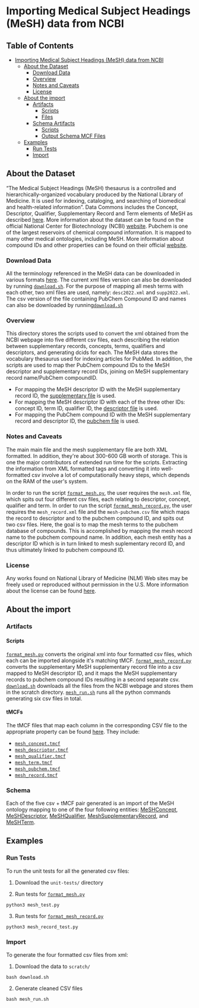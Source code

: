 # Importing Medical Subject Headings (MeSH) data from NCBI

## Table of Contents

- [Importing Medical Subject Headings (MeSH) data from NCBI](#importing-medical-subject-headings-mesh-data-from-ncbi)
  - [About the Dataset](#about-the-dataset)
    - [Download Data](#download-data)
    - [Overview](#overview)
    - [Notes and Caveats](#notes-and-caveats)
    - [License](#license)
  - [About the import](#about-the-import)
    - [Artifacts](#artifacts)
      - [Scripts](#scripts)
      - [Files](#files)
    - [Schema Artifacts](#schema)
      - [Scripts](#scripts)
      - [Output Schema MCF Files](#output-schema-mcf-files)
  - [Examples](#examples)
    - [Run Tests](#run-tests)
    - [Import](#import)

## About the Dataset

“The Medical Subject Headings (MeSH) thesaurus is a controlled and hierarchically-organized vocabulary produced by the National Library of Medicine. It is used for indexing, cataloging, and searching of biomedical and health-related information”. Data Commons includes the Concept, Descriptor, Qualifier, Supplementary Record and Term elements of MeSH as described [here](https://www.nlm.nih.gov/mesh/xml_data_elements.html). More information about the dataset can be found on the official National Center for Biotechnology (NCBI) [website](https://www.ncbi.nlm.nih.gov/mesh/).
Pubchem is one of the largest reservoirs of chemical compound information. It is mapped to many other medical ontologies, including
MeSH. More information about compound IDs and other properties can be found on their official [website](https://pubchemdocs.ncbi.nlm.nih.gov/compounds).

### Download Data

All the terminology referenced in the MeSH data can be downloaded in various formats [here](https://www.nlm.nih.gov/databases/download/mesh.html). The current xml files version can also be downloaded by running [`download.sh`](download.sh). For the purpose of mapping all mesh terms with each other, two xml files are used, namely: `desc2022.xml` and `supp2022.xml`.
The csv version of the file containing PubChem Compound ID and names can also be downloaded by running[`download.sh`](download.sh)

### Overview

This directory stores the scripts used to convert the xml obtained from the NCBI webpage into five different csv files, each describing the relation between supplementary records, concepts, terms, qualifiers and descriptors, and generating dcids for each.
The MeSH data stores the vocabulary thesaurus used for indexing articles for PubMed. In addition, the scripts are used to map ther PubChem compound IDs to the MeSH descriptor and supplementary record IDs, joining on MeSH supplementary record name/PubChem compoundID.

- For mapping the MeSH descriptor ID with the MeSH supplementary record ID, the [supplementary file](https://nlmpubs.nlm.nih.gov/projects/mesh/MESH_FILES/xmlmesh/supp2022.xml) is used.
- For mapping the MeSH descriptor ID with each of the three other IDs: concept ID, term ID, qualifier ID, the [descriptor file](https://nlmpubs.nlm.nih.gov/projects/mesh/MESH_FILES/xmlmesh/desc2022.xml) is used.
- For mapping the PubChem compound ID with the MeSH supplementary record and descriptor ID, the [pubchem file](https://ftp.ncbi.nlm.nih.gov/pubchem/Compound/Extras/CID-MeSH) is used.

### Notes and Caveats

The main main file and the mesh supplementary file are both XML formatted. In addition, they're about 300-600 GB worth of storage. This is one the major contributors of extended run time for the scripts. Extracting the information from XML formatted tags and converting it into well-formatted csv involve a lot of computationally heavy steps, which depends on the RAM of the user's system.

In order to run the script [`format_mesh.py`](format_mesh.py), the user requires the `mesh.xml` file, which spits out four different
csv files, each relating to descriptor, concept, qualifier and term.
In order to run the script [`format_mesh_record.py`](format_mesh_record.py), the user requires the `mesh_record.xml` file and the
`mesh-pubchem.csv` file which maps the record to descriptor and to the pubchem compound ID, and spits out two csv files. Here, the goal is to map the mesh terms to the pubchem database of compounds. This is accomplished by mapping the mesh record name to the pubchem compound name. In addition, each mesh entity has a descriptor ID which is in turn linked to mesh suplementary record ID, and thus ultimately linked to pubchem compound ID. 

### License

Any works found on National Library of Medicine (NLM) Web sites may be freely used or reproduced without permission in the U.S. More information about the license can be found [here](https://www.nlm.nih.gov/web_policies.html).

## About the import

### Artifacts

#### Scripts

[`format_mesh.py`](format_mesh.py) converts the original xml into four formatted csv files, which each can be imported alongside it's matching tMCF.
[`format_mesh_record.py`](format_mesh_record.py) converts the supplementary MeSH supplementary record file into a csv mapped to MeSH descriptor ID,
and it maps the MeSH supplementary records to pubchem compound IDs resulting in a second separate csv.
[`download.sh`](download.sh) downloads all the files from the NCBI webpage and stores them in the scratch directory.
[`mesh_run.sh`](mesh_run.sh) runs all the python commands generating six csv files in total.

#### tMCFs

The tMCF files that map each column in the corresponding CSV file to the appropriate property can be found [here](tmcf). They include:

- [`mesh_concept.tmcf`](tmcf/mesh_concept.tmcf)
- [`mesh_descriptor.tmcf`](tmcf/mesh_descriptor.tmcf)
- [`mesh_qualifier.tmcf`](tmcf/mesh_qualifier.tmcf)
- [`mesh_term.tmcf`](tmcf/mesh_term.tmcf)
- [`mesh_pubchem.tmcf`](tmcf/mesh_pubchem.tmcf)
- [`mesh_record.tmcf`](tmcf/mesh_record.tmcf)

### Schema

Each of the five csv + tMCF pair generated is an import of the MeSH ontology mapping to one of the four following entities: [MeSHConcept](https://datacommons.org/browser/MeSHConcept), [MeSHDescriptor](https://datacommons.org/browser/MeSHDescriptor), [MeSHQualifier](https://datacommons.org/browser/MeSHQualifier), [MeshSupplementaryRecord](https://datacommons.org/browser/MeSHSupplementaryRecord), and [MeSHTerm](https://datacommons.org/browser/MeSHTerm).


## Examples

### Run Tests

To run the unit tests for all the generated csv files:

1. Download the `unit-tests/` directory

2. Run tests for [`format_mesh.py`](format_mesh.py)

```
python3 mesh_test.py
```

3. Run tests for [`format_mesh_record.py`](format_mesh_record.py)

```
python3 mesh_record_test.py
```

### Import

To generate the four formatted csv files from xml:

1. Download the data to `scratch/`

```
bash download.sh
```

2. Generate cleaned CSV files

```
bash mesh_run.sh
```
